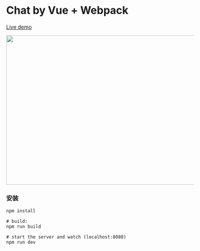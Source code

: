 # Chat by Vue + Webpack

[Live demo](http://coffcer.github.io/vue-chat/)

<img width="600" height="400" src="http://coffcer.github.io/vue-chat/dist/images/intro.jpg">

### 安装

```
npm install

# build:
npm run build

# start the server and watch (localhost:8080)
npm run dev
```
